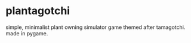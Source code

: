 # plantagotchi
simple, minimalist plant owning simulator game themed after tamagotchi. made in pygame.
